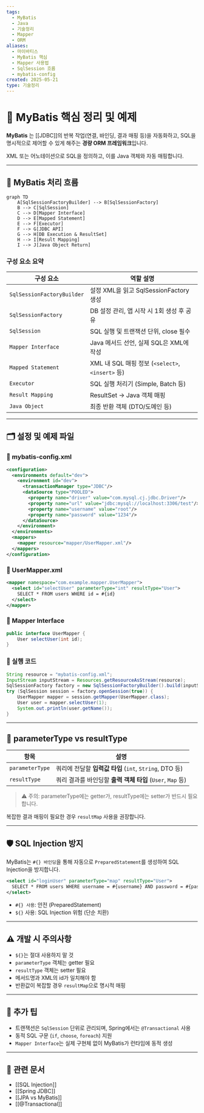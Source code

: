 ```yaml
---
tags:
  - MyBatis
  - Java
  - 기술정리
  - Mapper
  - ORM
aliases:
  - 마이바티스
  - MyBatis 핵심
  - Mapper 사용법
  - SqlSession 흐름
  - mybatis-config
created: 2025-05-21
type: 기술정리
---
```


# 🧩 MyBatis 핵심 정리 및 예제

**MyBatis** 는 [[JDBC]]의 반복 작업(연결, 바인딩, 결과 매핑 등)을 자동화하고, SQL을 명시적으로 제어할 수 있게 해주는 **경량 ORM 프레임워크**입니다. 

XML 또는 어노테이션으로 SQL을 정의하고, 이를 Java 객체와 자동 매핑합니다.

---

## 🔄 MyBatis 처리 흐름

```mermaid
graph TD
    A[SqlSessionFactoryBuilder] --> B[SqlSessionFactory]
    B --> C[SqlSession]
    C --> D[Mapper Interface]
    D --> E[Mapped Statement]
    E --> F[Executor]
    F --> G[JDBC API]
    G --> H[DB Execution & ResultSet]
    H --> I[Result Mapping]
    I --> J[Java Object Return]
```

### 구성 요소 요약

| 구성 요소              | 역할 설명 |
|------------------------|-----------|
| `SqlSessionFactoryBuilder` | 설정 XML을 읽고 SqlSessionFactory 생성 |
| `SqlSessionFactory`    | DB 설정 관리, 앱 시작 시 1회 생성 후 공유 |
| `SqlSession`           | SQL 실행 및 트랜잭션 단위, close 필수 |
| `Mapper Interface`     | Java 메서드 선언, 실제 SQL은 XML에 작성 |
| `Mapped Statement`     | XML 내 SQL 매핑 정보 (`<select>`, `<insert>` 등) |
| `Executor`             | SQL 실행 처리기 (Simple, Batch 등) |
| `Result Mapping`       | ResultSet → Java 객체 매핑 |
| `Java Object`          | 최종 반환 객체 (DTO/도메인 등) |

---

## 🗂️ 설정 및 예제 파일

### 📄 mybatis-config.xml

```xml
<configuration>
  <environments default="dev">
    <environment id="dev">
      <transactionManager type="JDBC"/>
      <dataSource type="POOLED">
        <property name="driver" value="com.mysql.cj.jdbc.Driver"/>
        <property name="url" value="jdbc:mysql://localhost:3306/test"/>
        <property name="username" value="root"/>
        <property name="password" value="1234"/>
      </dataSource>
    </environment>
  </environments>
  <mappers>
    <mapper resource="mapper/UserMapper.xml"/>
  </mappers>
</configuration>
```

### 📄 UserMapper.xml

```xml
<mapper namespace="com.example.mapper.UserMapper">
  <select id="selectUser" parameterType="int" resultType="User">
    SELECT * FROM users WHERE id = #{id}
  </select>
</mapper>
```

### 📄 Mapper Interface

```java
public interface UserMapper {
    User selectUser(int id);
}
```

### 📄 실행 코드

```java
String resource = "mybatis-config.xml";
InputStream inputStream = Resources.getResourceAsStream(resource);
SqlSessionFactory factory = new SqlSessionFactoryBuilder().build(inputStream);
try (SqlSession session = factory.openSession(true)) {
    UserMapper mapper = session.getMapper(UserMapper.class);
    User user = mapper.selectUser(1);
    System.out.println(user.getName());
}
```

---

## 📌 parameterType vs resultType

| 항목 | 설명 |
|------|------|
| `parameterType` | 쿼리에 전달할 **입력값 타입** (`int`, `String`, DTO 등) |
| `resultType` | 쿼리 결과를 바인딩할 **출력 객체 타입** (`User`, `Map` 등) |

> ⚠️ 주의: parameterType에는 getter가, resultType에는 setter가 반드시 필요합니다.

복잡한 결과 매핑이 필요한 경우 `resultMap` 사용을 권장합니다.

---

## 🛡️ SQL Injection 방지

MyBatis는 `#{} 바인딩`을 통해 자동으로 `PreparedStatement`를 생성하여 SQL Injection을 방지합니다.

```xml
<select id="loginUser" parameterType="map" resultType="User">
  SELECT * FROM users WHERE username = #{username} AND password = #{password}
</select>
```

- `#{} 사용`: 안전 (PreparedStatement)
- `${}` 사용: SQL Injection 위험 (단순 치환)

---

## ⚠️ 개발 시 주의사항

- `${}`는 절대 사용하지 말 것
- `parameterType` 객체는 getter 필요
- `resultType` 객체는 setter 필요
- 메서드명과 XML의 id가 일치해야 함
- 반환값이 복잡할 경우 `resultMap`으로 명시적 매핑

---

## 🧠 추가 팁

- 트랜잭션은 `SqlSession` 단위로 관리되며, Spring에서는 `@Transactional` 사용
- 동적 SQL 구문 (`if`, `choose`, `foreach`) 지원
- `Mapper Interface`는 실제 구현체 없이 MyBatis가 런타임에 동적 생성

---

## 🔗 관련 문서
- [[SQL Injection]]
- [[Spring JDBC]]
- [[JPA vs MyBatis]]
- [[@Transactional]]
